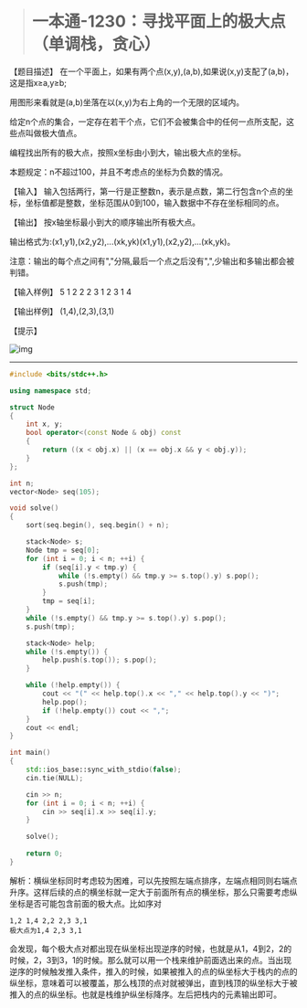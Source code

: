 > # 一本通-1230：寻找平面上的极大点（单调栈，贪心）

【题目描述】
在一个平面上，如果有两个点(x,y),(a,b),如果说(x,y)支配了(a,b)，这是指x≥a,y≥b;

用图形来看就是(a,b)坐落在以(x,y)为右上角的一个无限的区域内。

给定n个点的集合，一定存在若干个点，它们不会被集合中的任何一点所支配，这些点叫做极大值点。

编程找出所有的极大点，按照x坐标由小到大，输出极大点的坐标。

本题规定：n不超过100，并且不考虑点的坐标为负数的情况。

【输入】
输入包括两行，第一行是正整数n，表示是点数，第二行包含n个点的坐标，坐标值都是整数，坐标范围从0到100，输入数据中不存在坐标相同的点。

【输出】
按x轴坐标最小到大的顺序输出所有极大点。

输出格式为:(x1,y1),(x2,y2),...(xk,yk)(x1,y1),(x2,y2),...(xk,yk)。

注意：输出的每个点之间有","分隔,最后一个点之后没有",",少输出和多输出都会被判错。

【输入样例】
5 
1 2 2 2 3 1 2 3 1 4

【输出样例】
(1,4),(2,3),(3,1)

【提示】

![img](F:\学习笔记\c++\信息学奥赛一本通\一本通-1230：寻找平面上的极大点（单调栈，贪心）.assets\1230.gif)

-----

```c++
#include <bits/stdc++.h>

using namespace std;

struct Node
{
	int x, y;
	bool operator<(const Node & obj) const
	{
		return ((x < obj.x) || (x == obj.x && y < obj.y));
	}
};

int n;
vector<Node> seq(105);

void solve()
{
	sort(seq.begin(), seq.begin() + n);

	stack<Node> s;
	Node tmp = seq[0];
	for (int i = 0; i < n; ++i) {
		if (seq[i].y < tmp.y) {
			while (!s.empty() && tmp.y >= s.top().y) s.pop();
			s.push(tmp);
		}
		tmp = seq[i];
	}
	while (!s.empty() && tmp.y >= s.top().y) s.pop();
	s.push(tmp);

	stack<Node> help;
	while (!s.empty()) {
		help.push(s.top()); s.pop();
	}

	while (!help.empty()) {
		cout << "(" << help.top().x << "," << help.top().y << ")";
		help.pop();
		if (!help.empty()) cout << ",";
	}
	cout << endl;
}

int main()
{
    std::ios_base::sync_with_stdio(false);
    cin.tie(NULL);

    cin >> n;
    for (int i = 0; i < n; ++i) {
    	cin >> seq[i].x >> seq[i].y;
    }

    solve();
 
    return 0;
}
```

解析：横纵坐标同时考虑较为困难，可以先按照左端点排序，左端点相同则右端点升序。这样后续的点的横坐标就一定大于前面所有点的横坐标，那么只需要考虑纵坐标是否可能包含前面的极大点。比如序对

```
1,2 1,4 2,2 2,3 3,1
极大点为1,4 2,3 3,1
```

会发现，每个极大点对都出现在纵坐标出现逆序的时候，也就是从1，4到2，2的时候，2，3到3，1的时候。那么就可以用一个栈来维护前面选出来的点。当出现逆序的时候触发推入条件，推入的时候，如果被推入的点的纵坐标大于栈内的点的纵坐标，意味着可以被覆盖，那么栈顶的点对就被弹出，直到栈顶的纵坐标大于被推入的点的纵坐标。也就是栈维护纵坐标降序。左后把栈内的元素输出即可。
